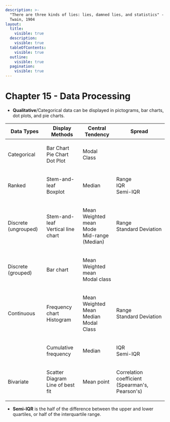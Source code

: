 ```yaml
---
description: >-
  "There are three kinds of lies: lies, damned lies, and statistics" - Mark
  Twain, 1904
layout:
  title:
    visible: true
  description:
    visible: true
  tableOfContents:
    visible: true
  outline:
    visible: true
  pagination:
    visible: true
---
```


# Chapter 15 - Data Processing

* **Qualitative**/Categorical data can be displayed in pictograms, bar charts, dot plots, and pie charts.

| Data Types           | Display Methods                             | Central Tendency                                           | Spread                                          |
| -------------------- | ------------------------------------------- | ---------------------------------------------------------- | ----------------------------------------------- |
| Categorical          | <p>Bar Chart<br>Pie Chart<br>Dot Plot</p>   | Modal Class                                                |                                                 |
| Ranked               | <p>Stem-and-leaf<br>Boxplot</p>             | Median                                                     | <p>Range<br>IQR<br>Semi-IQR</p>                 |
| Discrete (ungrouped) | <p>Stem-and-leaf<br>Vertical line chart</p> | <p>Mean<br>Weighted mean<br>Mode<br>Mid-range (Median)</p> | <p>Range<br>Standard Deviation</p>              |
| Discrete (grouped)   | Bar chart                                   | <p>Mean<br>Weighted mean<br>Modal class</p>                |                                                 |
| Continuous           | <p>Frequency chart<br>Histogram</p>         | <p>Mean<br>Weighted Mean<br>Median<br>Modal Class</p>      | <p>Range <br>Standard Deviation</p>             |
|                      | Cumulative frequency                        | Median                                                     | <p>IQR<br>Semi-IQR</p>                          |
| Bivariate            | <p>Scatter Diagram<br>Line of best fit</p>  | Mean point                                                 | Correlation coefficient (Spearman's, Pearson's) |

* **Semi-IQR** is the half of the difference between the upper and lower quartiles, or half of the interquartile range.
